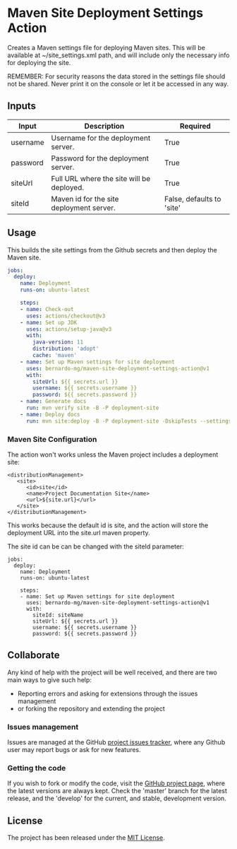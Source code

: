 # Maven Site Deployment Settings Action

Creates a Maven settings file for deploying Maven sites. This will be available at ~/site_settings.xml path, and will include only the necessary info for deploying the site.

REMEMBER: For security reasons the data stored in the settings file should not be shared. Never print it on the console or let it be accessed in any way.

## Inputs

| Input    | Description                               | Required                  |
|----------|-------------------------------------------|---------------------------|
| username | Username for the deployment server.       | True                      |
| password | Password for the deployment server.       | True                      |
| siteUrl  | Full URL where the site will be deployed. | True                      |
| siteId   | Maven id for the site deployment server.  | False, defaults to 'site' |

## Usage

This builds the site settings from the Github secrets and then deploy the Maven site.

```yaml
jobs:
  deploy:
    name: Deployment
    runs-on: ubuntu-latest

    steps:
    - name: Check-out
      uses: actions/checkout@v3
    - name: Set up JDK
      uses: actions/setup-java@v3
      with:
        java-version: 11
        distribution: 'adopt'
        cache: 'maven'
    - name: Set up Maven settings for site deployment
      uses: bernardo-mg/maven-site-deployment-settings-action@v1
      with:
        siteUrl: ${{ secrets.url }}
        username: ${{ secrets.username }}
        password: ${{ secrets.password }}
    - name: Generate docs
      run: mvn verify site -B -P deployment-site
    - name: Deploy docs
      run: mvn site:deploy -B -P deployment-site -DskipTests --settings site_settings.xml
```

### Maven Site Configuration

The action won't works unless the Maven project includes a deployment site:

```
<distributionManagement>
   <site>
      <id>site</id>
      <name>Project Documentation Site</name>
      <url>${site.url}</url>
   </site>
</distributionManagement>
```

This works because the default id is site, and the action will store the deployment URL into the site.url maven property.

The site id can be can be changed with the siteId parameter:

```
jobs:
  deploy:
    name: Deployment
    runs-on: ubuntu-latest

    steps:
    - name: Set up Maven settings for site deployment
      uses: bernardo-mg/maven-site-deployment-settings-action@v1
      with:
        siteId: siteName
        siteUrl: ${{ secrets.url }}
        username: ${{ secrets.username }}
        password: ${{ secrets.password }}
```

## Collaborate

Any kind of help with the project will be well received, and there are two main ways to give such help:

- Reporting errors and asking for extensions through the issues management
- or forking the repository and extending the project

### Issues management

Issues are managed at the GitHub [project issues tracker][issues], where any Github user may report bugs or ask for new features.

### Getting the code

If you wish to fork or modify the code, visit the [GitHub project page][scm], where the latest versions are always kept. Check the 'master' branch for the latest release, and the 'develop' for the current, and stable, development version.

## License
The project has been released under the [MIT License][license].

[issues]: https://github.com/Bernardo-MG/maven-site-deployment-settings-action/issues
[license]: https://www.opensource.org/licenses/mit-license.php
[scm]: https://github.com/Bernardo-MG/maven-site-deployment-settings-action
